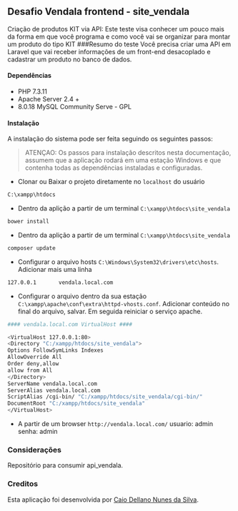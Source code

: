 ## Desafio Vendala frontend - site_vendala
Criação de produtos KIT via API:
Este teste visa conhecer um pouco mais da forma em que você programa e como você vai se organizar para montar um produto do tipo KIT
###Resumo do teste
Você precisa criar uma API em Laravel que vai receber informações de um front-end desacoplado e cadastrar um produto no banco de dados.
#### Dependências
* PHP 7.3.11
* Apache Server 2.4 +
* 8.0.18 MySQL Community Serve - GPL
#### Instalação
A instalação do sistema pode ser feita seguindo os seguintes passos:
> ATENÇAO: Os passos para instalação descritos nesta documentação, assumem que a aplicação rodará em uma estação Windows e que contenha todas as dependências instaladas e configuradas.

* Clonar ou Baixar o projeto diretamente no `localhost` do usuário
```bash
C:\xampp\htdocs
```
* Dentro da aplição a partir de um terminal `C:\xampp\htdocs\site_vendala`
```bash
bower install
```
* Dentro da aplição a partir de um terminal `C:\xampp\htdocs\site_vendala`
```bash
composer update
```

* Configurar o arquivo hosts `C:\Windows\System32\drivers\etc\hosts`. Adicionar mais uma linha
```bash
127.0.0.1       vendala.local.com
```
* Configurar o arquivo dentro da sua estação `C:\xampp\apache\conf\extra\httpd-vhosts.conf`. Adicionar conteúdo no final do arquivo, salvar. Em seguida reiniciar o serviço apache.
```bash
#### vendala.local.com VirtualHost ####			

<VirtualHost 127.0.0.1:80>
<Directory "C:/xampp/htdocs/site_vendala">
Options FollowSymLinks Indexes
AllowOverride All
Order deny,allow
allow from All
</Directory>
ServerName vendala.local.com
ServerAlias vendala.local.com
ScriptAlias /cgi-bin/ "C:/xampp/htdocs/site_vendala/cgi-bin/"
DocumentRoot "C:/xampp/htdocs/site_vendala"
</VirtualHost>
```

* A partir de um browser `http://vendala.local.com/` usuario: admin senha: admin
### Considerações
Repositório para consumir api_vendala.
### Creditos
Esta aplicação foi desenvolvida por [Caio Dellano Nunes da Silva](mailto:bladellano@gmail.com).
